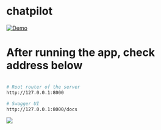# chatpilot

[![Demo](https://img.youtube.com/vi/YqKdZqb9wRM/0.jpg)](https://youtu.be/YqKdZqb9wRM?si=31VNEtjGsTtKZMHw)

# After running the app, check address below
```bash

# Root router of the server
http://127.0.0.1:8000

# Swagger UI
http://127.0.0.1:8000/docs
```

![](./img/Screenshot%202024-08-07%20at%2010.28.05 AM.png)